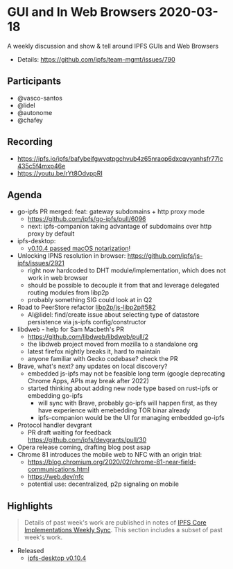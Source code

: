  # GUI and In Web Browsers 2020-03-18

A weekly discussion and show & tell around IPFS GUIs and Web Browsers

* Details: https://github.com/ipfs/team-mgmt/issues/790

## Participants

- @vasco-santos
- @lidel 
- @autonome
- @chafey

## Recording

- https://ipfs.io/ipfs/bafybeifgwvqtpgchvub4z65nraop6dxcqvyanhsfr77lc435c5f4mxp46e 
- https://youtu.be/rYt8OdvppRI 

## Agenda

- go-ipfs PR merged: feat: gateway subdomains + http proxy mode
    - https://github.com/ipfs/go-ipfs/pull/6096
    - next: ipfs-companion taking advantage of subdomains over http proxy by default
- ipfs-desktop: 
  - [v0.10.4 passed macOS notarization](https://github.com/ipfs-shipyard/ipfs-desktop/pull/1365#issuecomment-598213301)! 
- Unlocking IPNS resolution in browser: https://github.com/ipfs/js-ipfs/issues/2921
  - right now hardcoded to DHT module/implementation, which does not work in web browser
  - should be possible to decouple it from that and leverage delegated routing modules from libp2p
  - probably something SIG could look at in Q2
- Road to PeerStore refactor [libp2p/js-libp2p#582](https://github.com/libp2p/js-libp2p/issues/582)
    - AI@lidel: find/create issue about selecting type of datastore persistence via js-ipfs config/constructor 
- libdweb - help for Sam Macbeth's PR 
    - https://github.com/libdweb/libdweb/pull/2
    - the libdweb project moved from mozilla to a standalone org
    - latest firefox nightly breaks it, hard to maintain
    - anyone familiar with Gecko codebase? check the PR
- Brave, what's next? any updates on local discovery?
    - embedded js-ipfs may not be feasible long term (google deprecating Chrome Apps, APIs may break after 2022)
    - started thinking about adding new node type based on rust-ipfs or embedding go-ipfs
        - will sync with Brave, probably go-ipfs will happen first, as they have experience with emebedding TOR binar already
        - ipfs-companion would be the UI for managing embedded go-ipfs
- Protocol handler devgrant
    - PR draft waiting  for feedback https://github.com/ipfs/devgrants/pull/30
- Opera release coming, drafting blog post asap
- Chrome 81 introduces the mobile web to NFC with an origin trial:
  - https://blog.chromium.org/2020/02/chrome-81-near-field-communications.html
  - https://web.dev/nfc
  - potential use: decentralized, p2p signaling on mobile

## Highlights

> Details of past week's work are published in notes of [IPFS Core Implementations Weekly Sync](https://github.com/ipfs/team-mgmt/issues/992). This section includes a subset of past week's work.

- Released
    - [ipfs-desktop v0.10.4](https://github.com/ipfs-shipyard/ipfs-desktop/releases/tag/v0.10.4)
